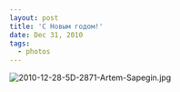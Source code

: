 ```yaml
---
layout: post
title: 'С Новым годом!'
date: Dec 31, 2010
tags:
  - photos
---
```


![2010-12-28-5D-2871-Artem-Sapegin.jpg](upload://2010-12-28-5D-2871-Artem-Sapegin.jpg)
